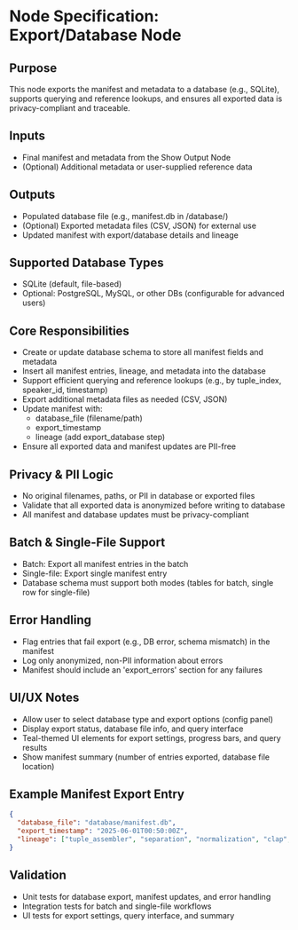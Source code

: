 # Node Specification: Export/Database Node

## Purpose
This node exports the manifest and metadata to a database (e.g., SQLite), supports querying and reference lookups, and ensures all exported data is privacy-compliant and traceable.

## Inputs
- Final manifest and metadata from the Show Output Node
- (Optional) Additional metadata or user-supplied reference data

## Outputs
- Populated database file (e.g., manifest.db in /database/)
- (Optional) Exported metadata files (CSV, JSON) for external use
- Updated manifest with export/database details and lineage

## Supported Database Types
- SQLite (default, file-based)
- Optional: PostgreSQL, MySQL, or other DBs (configurable for advanced users)

## Core Responsibilities
- Create or update database schema to store all manifest fields and metadata
- Insert all manifest entries, lineage, and metadata into the database
- Support efficient querying and reference lookups (e.g., by tuple_index, speaker_id, timestamp)
- Export additional metadata files as needed (CSV, JSON)
- Update manifest with:
    - database_file (filename/path)
    - export_timestamp
    - lineage (add export_database step)
- Ensure all exported data and manifest updates are PII-free

## Privacy & PII Logic
- No original filenames, paths, or PII in database or exported files
- Validate that all exported data is anonymized before writing to database
- All manifest and database updates must be privacy-compliant

## Batch & Single-File Support
- Batch: Export all manifest entries in the batch
- Single-file: Export single manifest entry
- Database schema must support both modes (tables for batch, single row for single-file)

## Error Handling
- Flag entries that fail export (e.g., DB error, schema mismatch) in the manifest
- Log only anonymized, non-PII information about errors
- Manifest should include an 'export_errors' section for any failures

## UI/UX Notes
- Allow user to select database type and export options (config panel)
- Display export status, database file info, and query interface
- Teal-themed UI elements for export settings, progress bars, and query results
- Show manifest summary (number of entries exported, database file location)

## Example Manifest Export Entry
```json
{
  "database_file": "database/manifest.db",
  "export_timestamp": "2025-06-01T00:50:00Z",
  "lineage": ["tuple_assembler", "separation", "normalization", "clap", "diarization", "transcription", "soundbite", "llm_task", "remixing", "show_output", "export_database"]
}
```

## Validation
- Unit tests for database export, manifest updates, and error handling
- Integration tests for batch and single-file workflows
- UI tests for export settings, query interface, and summary 